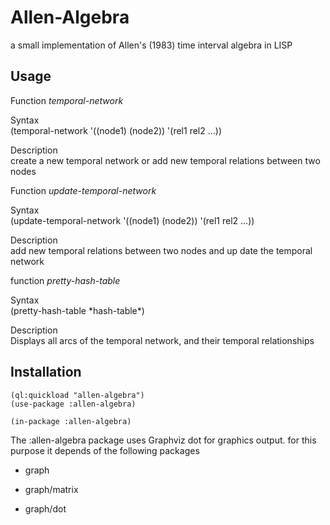 # Allen-Algebra

a small implementation of Allen's (1983) time interval algebra in LISP  

## Usage

Function *temporal-network*  

Syntax  
(temporal-network '((node1) (node2)) '(rel1 rel2 ...))  

Description  
create a new temporal network or add new temporal relations between two nodes

Function *update-temporal-network*  

Syntax  
(update-temporal-network '((node1) (node2)) '(rel1 rel2 ...))  

Description  
add new temporal relations between two nodes and up date the temporal network 

function *pretty-hash-table*  

Syntax  
(pretty-hash-table \*hash-table\*)  

Description  
Displays all arcs of the temporal network, and their temporal relationships 

## Installation

    (ql:quickload "allen-algebra")  
    (use-package :allen-algebra)

    (in-package :allen-algebra)

The :allen-algebra package uses Graphviz dot for graphics output. for this purpose it depends of the following packages  

- graph

- graph/matrix

- graph/dot

